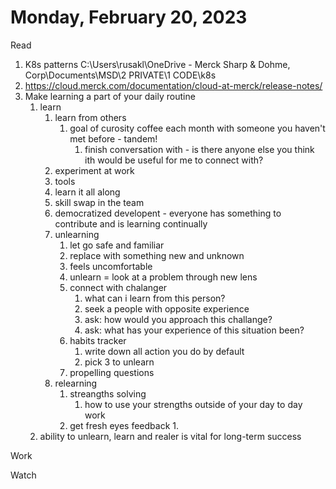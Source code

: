 # Monday, February 20, 2023

Read
1. K8s patterns C:\Users\rusakl\OneDrive - Merck Sharp & Dohme, Corp\Documents\MSD\2 PRIVATE\1 CODE\k8s
2. https://cloud.merck.com/documentation/cloud-at-merck/release-notes/
3. Make learning a part of your daily routine
   1. learn
      1. learn from others
         1. goal of curosity coffee each month with someone you haven't met before - tandem!
            1. finish conversation with - is there anyone else you think ith would be useful for me to connect with?
      2. experiment at work
        1. tools
        2. learn it all along
       3. skill swap in the team
        4. democratized developent - everyone has something to contribute and is learning continually
      3. unlearning
         1. let go safe and familiar
         2. replace with something new and unknown
         3. feels uncomfortable
         4. unlearn = look at a problem through new lens
         5. connect with chalanger
            1. what can i learn from this person?
            2. seek a people with opposite experience
            3. ask: how would you approach this challange?
            4. ask: what has your experience of this situation been?
         6. habits tracker
            1. write down all action you do by default
            2. pick 3 to unlearn
         7. propelling questions
      4. relearning
         1. streangths solving
            1. how to use your strengths outside of your day to day work
         2. get fresh eyes feedback
            1. 
   2. ability to unlearn, learn and realer is vital for long-term success

Work


Watch